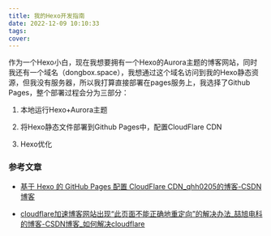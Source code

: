 ```yaml
---
title: 我的Hexo开发指南
date: 2022-12-09 10:10:33
tags:
cover: 
---
```


作为一个Hexo小白，现在我想要拥有一个Hexo的Aurora主题的博客网站，同时我还有一个域名（dongbox.space），我想通过这个域名访问到我的Hexo静态资源，但我没有服务器，所以我打算直接部署在pages服务上，我选择了Github Pages，整个部署过程会分为三部分：

1. 本地运行Hexo+Aurora主题

2. 将Hexo静态文件部署到Github Pages中，配置CloudFlare CDN

3. Hexo优化

### 参考文章

- [基于 Hexo 的 GitHub Pages 配置 CloudFlare CDN_qhh0205的博客-CSDN博客](https://blog.csdn.net/qianghaohao/article/details/83714575)

- [cloudflare加速博客网站出现“此页面不能正确地重定向”的解决办法_喆旭电科的博客-CSDN博客_如何解决cloudflare](https://blog.csdn.net/bcnchina/article/details/106032854)

